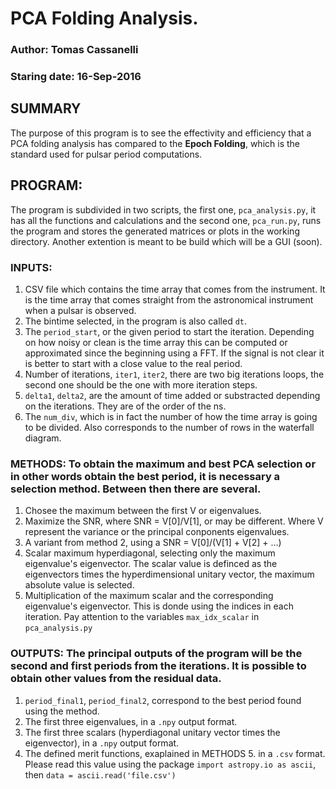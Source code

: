 # PCA Folding Analysis.
### Author: Tomas Cassanelli
### Staring date: 16-Sep-2016

## SUMMARY
The purpose of this program is to see the effectivity and efficiency that a PCA folding analysis has compared to the **Epoch Folding**, which is the standard used for pulsar period computations.

## PROGRAM:
The program is subdivided in two scripts, the first one, `pca_analysis.py`, it has all the functions and calculations and the second one, `pca_run.py`, runs the program and stores the generated matrices or plots in the working directory. Another extention is meant to be build which will be a GUI (soon).

### INPUTS:
1. CSV file which contains the time array that comes from the instrument. It is the time array that comes straight from the astronomical instrument when a pulsar is observed.
2. The bintime selected, in the program is also called `dt`.
3. The `period_start`, or the given period to start the iteration. Depending on how noisy or clean is the time array this can be computed or approximated since the beginning using a FFT. If the signal is not clear it is better to start with a close value to the real period.
4. Number of iterations, `iter1`, `iter2`, there are two big iterations loops, the second one should be the one with more iteration steps.
5. `delta1`, `delta2`, are the amount of time added or substracted depending on the iterations. They are of the order of the ns.
6. The `num_div`, which is in fact the number of how the time array is going to be divided. Also corresponds to the number of rows in the waterfall diagram.

### METHODS: To obtain the maximum and best PCA selection or in other words obtain the best period, it is necessary a selection method. Between then there are several.

1. Chosee the maximum between the first V or eigenvalues.
2. Maximize the SNR, where SNR = V[0]/V[1], or may be different. Where V represent the variance or the principal conponents eigenvalues.
3. A variant from method 2, using a SNR = V[0]/(V[1] + V[2] + ...)
4. Scalar maximum hyperdiagonal, selecting only the maximum eigenvalue's eigenvector. The scalar value is definced as the eigenvectors times the hyperdimensional unitary vector, the maximum absolute value is selected.
5. Multiplication of the maximum scalar and the corresponding eigenvalue's eigenvector. This is donde using the indices in each iteration. Pay attention to the variables `max_idx_scalar` in `pca_analysis.py`

### OUTPUTS: The principal outputs of the program will be the second and first periods from the iterations. It is possible to obtain other values from the residual data.

1. `period_final1`, `period_final2`, correspond to the best period found using the method.
2. The first three eigenvalues, in a `.npy` output format.
3. The first three scalars (hyperdiagonal unitary vector times the eigenvector), in a `.npy` output format.
3. The defined merit functions, exaplained in METHODS 5. in a `.csv` format. Please read this value using the package `import astropy.io as ascii`, then `data = ascii.read('file.csv')`